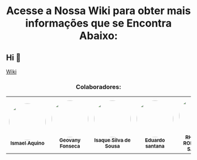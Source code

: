 # <h1 align="center">Acesse a Nossa Wiki para obter mais informações que se Encontra Abaixo:</h1>
  ## Hi 👋

 [Wiki](https://github.com/EDU0007/engenharia_software/wiki)
 <h3 align="center"> Colaboradores:</h3>
 
<table align="center">
  <tr>
    <td align="center"><a href="https://github.com/aquino-mael"><img style="border-radius: 50%;" src="https://avatars.githubusercontent.com/u/49046052?s=400&u=11dcfcfade3735117a4fb29fe909cc210378904d&v=4" width="100px;" alt=""/><br /><sub><b>Ismael Aquino</b></sub></a><br /></td>
    <td align="center"><a href="https://rocketseat.com.br"><img style="border-radius: 50%;" src="https://avatars.githubusercontent.com/u/64994550?s=400&u=652a9486db33fab6e8dbd9cdd2d960b0dc52663e&v=4" width="100px;" alt=""/><br /><sub><b>Geovany Fonseca</b></sub></a><br /></td>
    <td align="center"><a href="https://github.com/isaquesil"><img style="border-radius: 50%;" src="https://avatars.githubusercontent.com/u/72052275?v=4&u=071f7791bb03f8e102d835bdb9c2f0d3d24e8a34&v=" width="100px;" alt=""/><br /><sub><b>Isaque Silva de Sousa</b></sub></a><br /></td>
    <td align="center"><a href="https://github.com/EDU0007"><img style="border-radius: 50%;" src="https://avatars.githubusercontent.com/u/55513247?s=60&v=4&u=071f7791bb03f8e102d835bdb9c2f0d3d24e8a34&v=" width="100px;" alt=""/><br /><sub><b>Eduardo santana</b></sub></a><br /></td>
   <td align="center"><a href="https://github.com/Rhassancoding"><img style="border-radius: 50%;" src="https://avatars.githubusercontent.com/u/61627687?v=4" width="100px;" alt=""/><br /><sub><b>RHASSAN RODRIGUES SANTOS</b></sub></a><br /></td>
    <td align="center"><a href="https://github.com/hygorr23"><img style="border-radius: 50%;" src="https://avatars.githubusercontent.com/u/65869986?v=4" width="100px;" alt=""/><br /><sub><b>Igor Rodrigues</b></sub></a><br /></td>
    <td align="center"><a href="https://github.com/ffgusttavo"><img style="border-radius: 50%;" src="https://avatars.githubusercontent.com/u/49046192?v=4" width="100px;" alt=""/><br /><sub><b>Gustavo Fernandes</b></sub></a><br /></td>
  </tr>
</table>
